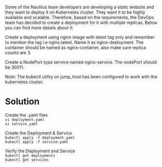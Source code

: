 Some of the Nautilus team developers are developing a static website and they want to deploy it on Kubernetes cluster. They want it to be highly available and scalable. Therefore, based on the requirements, the DevOps team has decided to create a deployment for it with multiple replicas. Below you can find more details about it:


Create a deployment using nginx image with latest tag only and remember to mention the tag i.e nginx:latest. Name it as nginx-deployment. The container should be named as nginx-container, also make sure replica counts are 3.

Create a NodePort type service named nginx-service. The nodePort should be 30011.

Note: The kubectl utility on jump_host has been configured to work with the kubernetes cluster.

# Solution
Create the .yaml files  
`vi deployment.yaml`  
`vi service.yaml`  

Create the Deployment & Service  
`kubectl apply -f deployment.yaml`   
`kubectl apply -f service.yaml`  

Verify the Deployment and Service   
`kubectl get deployments`  
`kubectl get services`  
